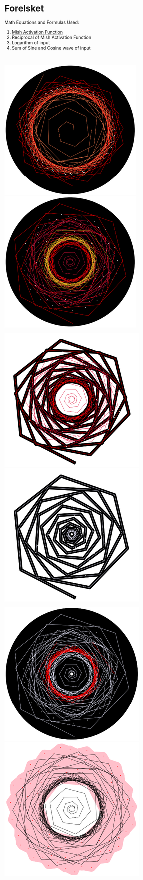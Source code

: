 # Forelsket

Math Equations and Formulas Used: 
1. [Mish Activation Function](https://github.com/digantamisra98/Mish)
2. Reciprocal of Mish Activation Function
3. Logarithm of input
4. Sum of Sine and Cosine wave of input

<br>

<p float="left">
  <img src="Observations/x.png"  width="420"/>
  <img src="Observations/x1.png"  width="420"/> 
</p>

<p float="left">
  <img src="Observations/x2.png"  width="430"/>
  <img src="Observations/x3.png"  width="430"/> 
</p>

<p float="left">
  <img src="Observations/x4.png"  width="430"/>
  <img src="Observations/x5.png"  width="430"/> 
</p>
